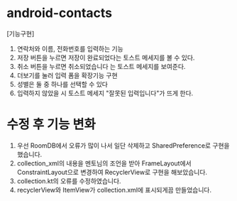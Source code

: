 # android-contacts 
[기능구현]
1. 연락처와 이름, 전화번호를 입력하는 기능
2. 저장 버튼을 누르면 저장이 완료되었다는 토스트 메세지를 볼 수 있다. 
3. 취소 버튼을 누르면 취소되었습니다 는 토스트 메세지를 보여준다.
4. 더보기를 눌러 입력 폼을 확장기능 구현
5. 성별은 둘 중 하나를 선택할 수 있다
6. 입력하지 않았을 시 토스트 메세지 "잘못된 입력입니다"가 뜨게 한다.
# 수정 후 기능 변화
1. 우선 RoomDB에서 오류가 많이 나서 일단 삭제하고 SharedPreference로 구현을 했습니다.
2. collection_xml의 내용을 멘토님의 조언을 받아 FrameLayout에서 ConstraintLayout으로 변경하여 
RecyclerView로 구현을 해보았습니다.
3. collection.kt의 오류를 수정하였습니다.
4. recyclerView와 ItemView가 collection.xml에 표시되게끔 만들었습니다.
